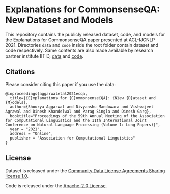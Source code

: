 # Explanations for CommonsenseQA: New Dataset and Models
This repository contains the publicly released dataset, code, and models for the Explanations for CommonsenseQA paper presented at ACL-IJCNLP 2021. Directories ```data``` and  ```code``` inside the root folder contain dataset and code respectively. Same contents are also made available by research partner institute IIT D, [data](https://github.com/dair-iitd/ECQA-Dataset) and [code](https://github.com/dair-iitd/ECQA).


## Citations
Please consider citing this paper if you use the data:
```
@inproceedings{aggarwaletal2021ecqa,
  title={{E}xplanations for {C}ommonsense{QA}: {N}ew {D}ataset and {M}odels},
  author={Shourya Aggarwal and Divyanshu Mandowara and Vishwajeet Agrawal and Dinesh Khandelwal and Parag Singla and Dinesh Garg},
  booktitle="Proceedings of the 59th Annual Meeting of the Association for Computational Linguistics and the 11th International Joint Conference on Natural Language Processing (Volume 1: Long Papers)}",
  year = "2021",
  address = "Online",
  publisher = "Association for Computational Linguistics"
}
```

## License
Dataset is released under the [Community Data License Agreements Sharing license 1.0](https://github.com/Community-Data-License-Agreements/Releases). 

Code is released under the [Apache-2.0 License](https://www.apache.org/licenses/LICENSE-2.0).
